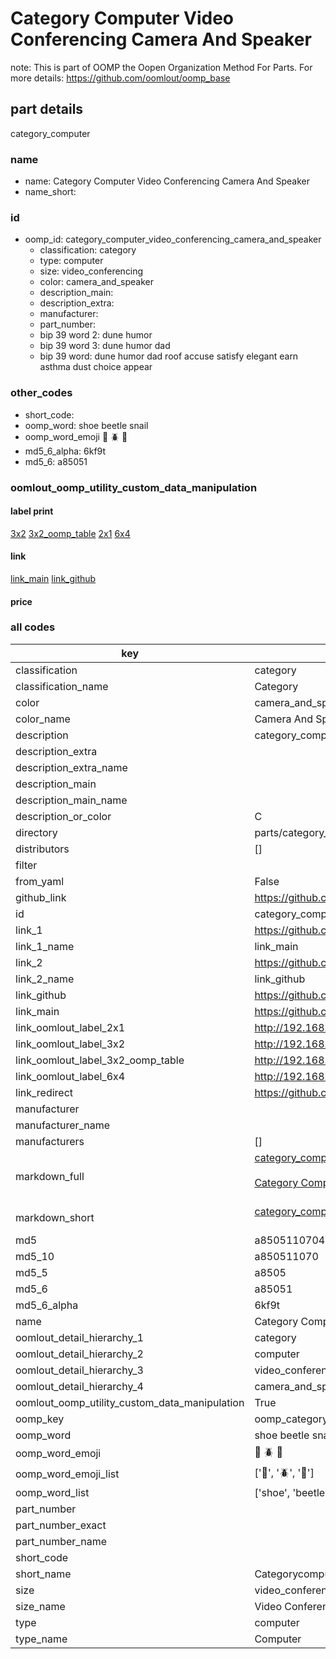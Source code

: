 # Category Computer Video Conferencing Camera And Speaker  

note: This is part of OOMP the Oopen Organization Method For Parts. For more details: https://github.com/oomlout/oomp_base

##  part details
  



category_computer



### name
* name: Category Computer Video Conferencing Camera And Speaker
* name_short: 
### id
* oomp_id: category_computer_video_conferencing_camera_and_speaker
  * classification: category
  * type: computer
  * size: video_conferencing
  * color: camera_and_speaker
  * description_main: 
  * description_extra: 
  * manufacturer: 
  * part_number: 
  * bip 39 word 2: dune humor
  * bip 39 word 3: dune humor dad
  * bip 39 word: dune humor dad roof accuse satisfy elegant earn asthma dust choice appear

### other_codes
* short_code: 
* oomp_word: shoe beetle snail
* oomp_word_emoji :shoe: :beetle: :snail:
* md5_6_alpha: 6kf9t
* md5_6: a85051






### oomlout_oomp_utility_custom_data_manipulation
#### label print
[3x2](http://192.168.1.245:1112/?label=oomp%206kf9t)
[3x2_oomp_table](http://192.168.1.108:1112/?label=oomp%206kf9t)
[2x1](http://192.168.1.242:1112/?label=oomp%206kf9t)
[6x4](http://192.168.1.55:1112/?label=oomp%206kf9t)    

#### link

[link_main](https://github.com/oomlout/oomlout_oomp_version_1_messy/tree/main/parts/category_computer_video_conferencing_camera_and_speaker) [link_github](https://github.com/oomlout/oomlout_oomp_version_1_messy/tree/main/parts/category_computer_video_conferencing_camera_and_speaker)                             

#### price







### all codes 
| key | value |  
| --- | --- |  
| classification | category |  
| classification_name | Category |  
| color | camera_and_speaker |  
| color_name | Camera And Speaker |  
| description | category_computer |  
| description_extra |  |  
| description_extra_name |  |  
| description_main |  |  
| description_main_name |  |  
| description_or_color | C  |  
| directory | parts/category_computer_video_conferencing_camera_and_speaker |  
| distributors | [] |  
| filter |  |  
| from_yaml | False |  
| github_link | https://github.com/oomlout/oomlout_oomp_part_src/tree/main/parts/category_computer_video_conferencing_camera_and_speaker |  
| id | category_computer_video_conferencing_camera_and_speaker |  
| link_1 | https://github.com/oomlout/oomlout_oomp_version_1_messy/tree/main/parts/category_computer_video_conferencing_camera_and_speaker |  
| link_1_name | link_main |  
| link_2 | https://github.com/oomlout/oomlout_oomp_version_1_messy/tree/main/parts/category_computer_video_conferencing_camera_and_speaker |  
| link_2_name | link_github |  
| link_github | https://github.com/oomlout/oomlout_oomp_version_1_messy/tree/main/parts/category_computer_video_conferencing_camera_and_speaker |  
| link_main | https://github.com/oomlout/oomlout_oomp_version_1_messy/tree/main/parts/category_computer_video_conferencing_camera_and_speaker |  
| link_oomlout_label_2x1 | http://192.168.1.242:1112/?label=oomp%206kf9t |  
| link_oomlout_label_3x2 | http://192.168.1.245:1112/?label=oomp%206kf9t |  
| link_oomlout_label_3x2_oomp_table | http://192.168.1.108:1112/?label=oomp%206kf9t |  
| link_oomlout_label_6x4 | http://192.168.1.55:1112/?label=oomp%206kf9t |  
| link_redirect | https://github.com/oomlout/oomlout_oomp_version_1_messy/tree/main/parts/category_computer_video_conferencing_camera_and_speaker |  
| manufacturer |  |  
| manufacturer_name |  |  
| manufacturers | [] |  
| markdown_full | [category_computer_video_conferencing_camera_and_speaker](none)<br>[](none)<br>[Category Computer Video Conferencing Camera And Speaker](none)<br><br> |  
| markdown_short | [category_computer_video_conferencing_camera_and_speaker](none)<br><br> |  
| md5 | a8505110704548f2fd00dbba6ddbc220 |  
| md5_10 | a850511070 |  
| md5_5 | a8505 |  
| md5_6 | a85051 |  
| md5_6_alpha | 6kf9t |  
| name | Category Computer Video Conferencing Camera And Speaker |  
| oomlout_detail_hierarchy_1 | category |  
| oomlout_detail_hierarchy_2 | computer |  
| oomlout_detail_hierarchy_3 | video_conferencing |  
| oomlout_detail_hierarchy_4 | camera_and_speaker |  
| oomlout_oomp_utility_custom_data_manipulation | True |  
| oomp_key | oomp_category_computer_video_conferencing_camera_and_speaker |  
| oomp_word | shoe beetle snail |  
| oomp_word_emoji | :shoe: :beetle: :snail: |  
| oomp_word_emoji_list | [':shoe:', ':beetle:', ':snail:'] |  
| oomp_word_list | ['shoe', 'beetle', 'snail'] |  
| part_number |  |  
| part_number_exact |  |  
| part_number_name |  |  
| short_code |  |  
| short_name | Categorycomputer |  
| size | video_conferencing |  
| size_name | Video Conferencing |  
| type | computer |  
| type_name | Computer |  
